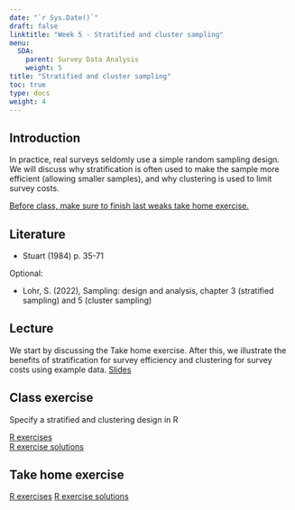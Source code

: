 ```yaml
---
date: "`r Sys.Date()`"
draft: false
linktitle: "Week 5 - Stratified and cluster sampling"
menu:
  SDA:
    parent: Survey Data Analysis
    weight: 5
title: "Stratified and cluster sampling"
toc: true
type: docs
weight: 4
---
```


## Introduction

In practice, real surveys seldomly use a simple random sampling design. We will discuss why stratification is often used to make the sample more efficient (allowing smaller samples), and why clustering is used to limit survey costs.

<ins>Before class, make sure to finish last weaks take home exercise.</ins>

## Literature 

- Stuart (1984) p. 35-71

Optional:
- Lohr, S. (2022), Sampling: design and analysis, chapter 3 (stratified sampling) and 5 (cluster sampling)

## Lecture
We start by discussing the Take home exercise. After this, we illustrate the benefits of stratification for survey efficiency and clustering for survey costs using example data. 
[Slides](/files/SDA/week5/lecture_week_5.pdf)

## Class exercise
Specify a stratified and clustering design in R

[R exercises](/files/SDA/class_exercise_week_5.pdf)  
[R exercise solutions](/files/SDA/class_exercise_week_5_answers.Rmd)

## Take home exercise
[R exercises](/files/SDA/take_home_exercise_week_5.pdf)
[R exercise solutions](/files/SDA/take_home_exercise_week_5.Rmd)
